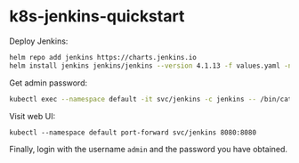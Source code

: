 # k8s-jenkins-quickstart
Deploy Jenkins:
```bash
helm repo add jenkins https://charts.jenkins.io
helm install jenkins jenkins/jenkins --version 4.1.13 -f values.yaml -n default
```

Get admin password:
```bash
kubectl exec --namespace default -it svc/jenkins -c jenkins -- /bin/cat /run/secrets/additional/chart-admin-password && echo
```

Visit web UI:
```
kubectl --namespace default port-forward svc/jenkins 8080:8080
```
Finally, login with the username `admin` and the password you have obtained.
